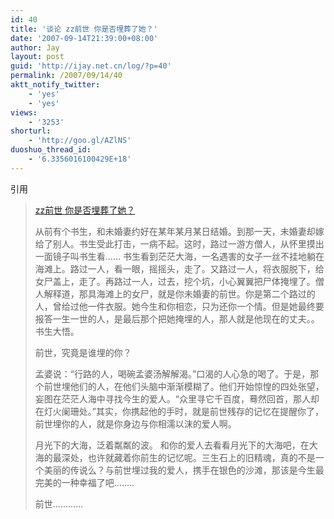 ```yaml
---
id: 40
title: '谈论 zz前世 你是否埋葬了她？'
date: '2007-09-14T21:39:00+08:00'
author: Jay
layout: post
guid: 'http://ijay.net.cn/log/?p=40'
permalink: /2007/09/14/40
aktt_notify_twitter:
    - 'yes'
    - 'yes'
views:
    - '3253'
shorturl:
    - 'http://goo.gl/AZlNS'
duoshuo_thread_id:
    - '6.3356016100429E+18'
---
```


引用
<blockquote><a href="http://yolandabai.spaces.live.com/blog/cns!11763DC548D07D7B!379.entry">zz前世 你是否埋葬了她？</a>

从前有个书生，和未婚妻约好在某年某月某日结婚。到那一天，未婚妻却嫁给了别人。书生受此打击，一病不起。这时，路过一游方僧人，从怀里摸出一面镜子叫书生看……
书生看到茫茫大海，一名遇害的女子一丝不挂地躺在海滩上。路过一人，看一眼，摇摇头，走了。又路过一人，将衣服脱下，给女尸盖上，走了。再路过一人，过去，挖个坑，小心翼翼把尸体掩埋了。僧人解释道，那具海滩上的女尸，就是你未婚妻的前世。你是第二个路过的人，曾给过他一件衣服。她今生和你相恋，只为还你一个情。但是她最终要报答一生一世的人，是最后那个把她掩埋的人，那人就是他现在的丈夫。。书生大悟。

前世，究竟是谁埋的你？

孟婆说：“行路的人，喝碗孟婆汤解解渴。”口渴的人心急的喝了。于是，那个前世埋他们的人，在他们头脑中渐渐模糊了。他们开始惊惶的四处张望，妄图在茫茫人海中寻找今生的爱人。“众里寻它千百度，蓦然回首，那人却在灯火阑珊处。”其实，你携起他的手时，就是前世残存的记忆在提醒你了，前世埋你的人，就是你身边与你相濡以沫的爱人啊。

月光下的大海，泛着粼粼的波。 和你的爱人去看看月光下的大海吧，在大海的最深处，也许就藏着你前生的记忆呢。三生石上的旧精魂，真的不是一个美丽的传说么？与前世埋过我的爱人，携手在银色的沙滩，那该是今生最完美的一种幸福了吧........

前世............</blockquote>